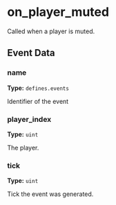 # on_player_muted

Called when a player is muted.

## Event Data

### name

**Type:** `defines.events`

Identifier of the event

### player_index

**Type:** `uint`

The player.

### tick

**Type:** `uint`

Tick the event was generated.

